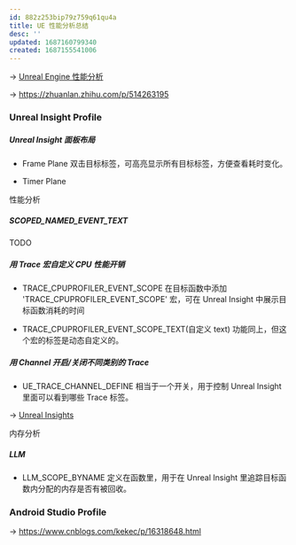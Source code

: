 ```yaml
---
id: 882z253bip79z759q61qu4a
title: UE 性能分析总结
desc: ''
updated: 1687160799340
created: 1687155541006
---
```


-> [Unreal Engine 性能分析](https://docs.unrealengine.com/4.27/zh-CN/TestingAndOptimization/PerformanceAndProfiling/)

-> https://zhuanlan.zhihu.com/p/514263195

### Unreal Insight Profile

##### Unreal Insight 面板布局

- Frame Plane
双击目标标签，可高亮显示所有目标标签，方便查看耗时变化。

- Timer Plane

性能分析

##### SCOPED_NAMED_EVENT_TEXT

TODO

##### 用 Trace 宏自定义 CPU 性能开销

- TRACE_CPUPROFILER_EVENT_SCOPE
在目标函数中添加 'TRACE_CPUPROFILER_EVENT_SCOPE' 宏，可在 Unreal Insight 中展示目标函数消耗的时间

- TRACE_CPUPROFILER_EVENT_SCOPE_TEXT(自定义 text)
功能同上，但这个宏的标签是动态自定义的。

##### 用 Channel 开启/关闭不同类别的 Trace

- UE_TRACE_CHANNEL_DEFINE 
相当于一个开关，用于控制 Unreal Insight 里面可以看到哪些 Trace 标签。

-> [Unreal Insights](https://docs.unrealengine.com/4.27/zh-CN/TestingAndOptimization/PerformanceAndProfiling/UnrealInsights/Overview/)

内存分析

##### LLM

- LLM_SCOPE_BYNAME
定义在函数里，用于在 Unreal Insight 里追踪目标函数内分配的内存是否有被回收。

### Android Studio Profile

-> https://www.cnblogs.com/kekec/p/16318648.html
